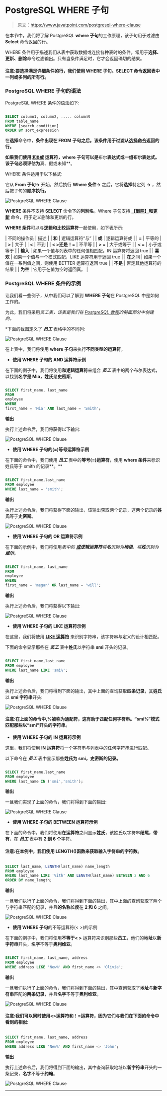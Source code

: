 # PostgreSQL WHERE 子句

> 原文：<https://www.javatpoint.com/postgresql-where-clause>

在本节中，我们将了解 PostgreSQL **where 子句**的工作原理，该子句用于过滤由 **Select** 命令返回的行。

WHERE 条件用于描述我们从表中获取数据或连接各种表时的条件。常用于**选择、更新、删除**命令过滤输出。只有当条件满足时，它才会返回确切的结果。

#### 注意:要选择满足详细条件的行，我们使用 WHERE 子句。SELECT 命令返回表中一列或多列的所有行。

### PostgreSQL WHERE 子句的语法

PostgreSQL WHERE 条件的语法如下:

```sql

SELECT column1, column2, ..... columnN  
FROM table_name  
WHERE [search_condition]  
ORDER BY sort_expression

```

在**选择**命令中，**条件出现在 **FROM** 子句之后。该条件用于过滤从[选择命令](https://www.javatpoint.com/postgresql-select)返回的行。**

 **如果我们使用 **[和&或](https://www.javatpoint.com/postgresql-and-or-condition)** 运算符，where 子句可以是**布尔**表达式或一组布尔表达式。该子句必须评估为**真、假或未知**。

WHERE 条件适用于以下格式:

它从 **From 子句→** 开始，然后执行 **Where 条件→** 之后，它将**选择**特定列 **→** ，然后按子句的**顺序执行。**

![PostgreSQL WHERE Clause](img/58eac75b7f3c078310630197453b3c29.png)

**WHERE** 条件不支持 **SELECT** 命令下的**列别名**。Where 子句支持 **[【删除】](https://www.javatpoint.com/postgresql-delete)和[更新](https://www.javatpoint.com/postgresql-update)** 命令，用于定义删除和更新的行。

**WHERE 条件**可以与**逻辑和比较运算符**一起使用，如下表所示:

| 不同的操作员 | 描述 |
| **和** | 逻辑运算符“与” |
| **或** | 逻辑运算符或 |
| **=** | 平等的 |
| **>** | 大于 |
| **<** | 不到 |
| **< >还是！=** | 不平等 |
| **> =** | 大于或等于 |
| **< =** | 小于或等于 |
| **输入** | 如果一个值与列表中的任何值相匹配，IN 运算符将返回 true |
| **喜欢** | 如果一个值与一个模式匹配，LIKE 运算符用于返回 true |
| **在**之间 | 如果一个值在一系列值之间，则使用 BETTER 运算符返回 true |
| **不是** | 否定其他运算符的结果 |
| **为空** | 它用于在值为空时返回真。 |

### PostgreSQL WHERE 条件的示例

让我们看一些例子，从中我们可以了解到 **WHERE 子句**在 PostgreSQL 中是如何工作的。

为此，我们将采用*员工表，该表是我们在 [PostgreSQL 教程](https://www.javatpoint.com/postgresql-tutorial)的前面部分中创建的。*

 *下面的截图定义了 ***员工*** 表格中的不同列:

![PostgreSQL WHERE Clause](img/c20f1cd0d0ef1b178851a1bd82a8ce3a.png)

在上表中，我们将使用 **where 子句**来执行**不同类型的运算符**。

*   **使用 WHERE 子句的 AND 运算符示例**

在下面的例子中，我们将使用**和逻辑运算符**来组合 ***员工*** 表中的两个布尔表达式，以找到**名字是 Mia，姓氏**是**史密斯**。

```sql

SELECT first_name, last_name
FROM 
employee
WHERE 
first_name = 'Mia' AND last_name = 'Smith';

```

**输出**

执行上述命令后，我们将获得以下输出:

![PostgreSQL WHERE Clause](img/f18c792ad9747b1b2911847bffd2d1eb.png)

*   **使用 WHERE 子句的(=)等号运算符示例**

在下面的命令中，我们使用 ***员工*** 表中的**等号(=)运算符**，使用 **where 条件**来标识姓氏等于 smith 的记录**。**

```sql

SELECT first_name,last_name
FROM employee
WHERE last_name = 'smith';

```

**输出**

执行上述命令后，我们将获得下面的输出，该输出获取两个记录，这两个记录的**姓氏**等于**史密斯**。

![PostgreSQL WHERE Clause](img/2c09242219923a3916bb206219e4f8da.png)

*   **使用 WHERE 子句的 OR 运算符示例**

在下面的示例中，我们将使用*表中的 **[或](https://www.javatpoint.com/postgresql-or-condition)逻辑运算符**将**名**识别为**梅根**，将**姓**识别为**威尔**。*

```sql

SELECT first_name, last_name
FROM 
employee
WHERE 
first_name = 'megan' OR last_name = 'will';

```

**输出**

执行上述命令后，我们将获得以下输出:

![PostgreSQL WHERE Clause](img/b5e3d6d3b8e63ddf3db69e091d89d3b9.png)

*   **使用 WHERE 子句的 LIKE 运算符示例**

在这里，我们将使用 **[LIKE 运算符](https://www.javatpoint.com/postgresql-like-condition)** 来识别字符串，该字符串与定义的设计相匹配。

下面的命令显示那些在 ***员工*** 表中**姓氏**以字符串 **smi** 开头的记录。

```sql

SELECT first_name,last_name
FROM employee
WHERE last_name LIKE 'smi%';

```

**输出**

执行上述命令后，我们将得到下面的输出，其中上面的查询获取**四条记录**，其**姓氏**以 **smi 字符串**开头:

![PostgreSQL WHERE Clause](img/73b91710a8d4ba1e5b49a9c0740b4ed5.png)

#### 注意:在上面的命令中,%被称为通配符，这有助于匹配任何字符串。“smi%”模式匹配那些以“smi”开头的字符串。

*   **使用 WHERE 子句的 IN 运算符示例**

这里，我们将使用 **IN 运算符**将一个字符串与列表中的任何字符串进行匹配。

以下命令在 ***员工*** 表中显示那些**姓氏为 **smi，史密斯**的记录。**

```sql

SELECT first_name,last_name
FROM employee
WHERE last_name IN ('smi','smith');

```

**输出**

一旦我们实现了上面的命令，我们将得到下面的输出:

![PostgreSQL WHERE Clause](img/ed7d92d73cb2d3772d79b60ba1e6c874.png)

*   **使用 WHERE 子句的 BETWEEN 运算符示例**

在下面的命令中，我们将使用**在运算符**之间显示**姓氏**，该姓氏以字符串**结尾，带有**，在 ***员工*** 表中有 **2 到 6 个**字符。

#### 注意:在本例中，我们使用 LENGTH()函数来获取输入字符串的字符数。

```sql

SELECT last_name, LENGTH(last_name) name_length
FROM employee
WHERE last_name LIKE '%ith' AND LENGTH(last_name) BETWEEN 2 AND 6
ORDER BY name_length;

```

**输出**

一旦我们执行了上面的命令，我们将得到下面的输出，其中上面的查询获取了两个与字符串匹配的记录，并且**的名称长度**在 **2 和 6** 之间。

![PostgreSQL WHERE Clause](img/fd202a39c8409aeeb96343bb59953dd5.png)

*   **使用 WHERE 子句**的不等运算符(< >)的示例

在下面的例子中，我们将使用**不等于< >** 运算符来识别那些**员工**，他们的**地址**以**新字符串**开头，**名字**不等于**奥利维亚**。

```sql

SELECT first_name, last_name, address
FROM employee
WHERE address LIKE 'New%' AND first_name <> 'Olivia';

```

**输出**

一旦我们执行了上面的命令，我们将得到下面的输出，其中查询获取了**地址**与**新字符串**匹配的**两条记录**，并且**名字**不等于**奥利维亚**。

![PostgreSQL WHERE Clause](img/0c8ee1206ec4a900b1b5893d42fe4258.png)

#### 注意:我们可以同时使用<>运算符和！=运算符，因为它们与我们在下面的命令中看到的相似:

```sql

SELECT first_name, last_name, address
FROM employee
WHERE address LIKE 'New%' AND first_name <> 'John';

```

**输出**

执行上述命令后，我们将得到下面的输出，其中查询获取地址以**新字符串**开头的一条记录，**名字**不等于**约翰**。

![PostgreSQL WHERE Clause](img/cbe969e0b61215ec22ccf753a8d52b37.png)

* * *****